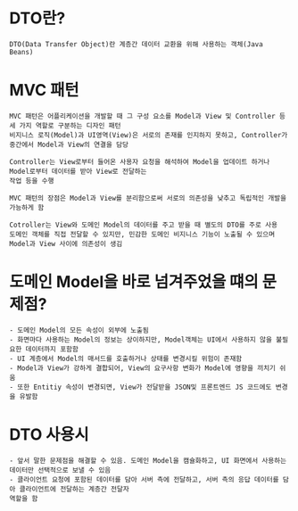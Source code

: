# DTO란?
    DTO(Data Transfer Object)란 계층간 데이터 교환을 위해 사용하는 객체(Java Beans)

# MVC 패턴
    MVC 패턴은 어플리케이션을 개발할 때 그 구성 요소를 Model과 View 및 Controller 등 세 가지 역할로 구분하는 디자인 패턴
    비지니스 로직(Model)과 UI영역(View)은 서로의 존재를 인지하지 못하고, Controller가 중간에서 Model과 View의 연결을 담당

    Controller는 View로부터 들어온 사용자 요청을 해석하여 Model을 업데이트 하거나 Model로부터 데이터를 받아 View로 전달하는 
    작업 등을 수행
  
    MVC 패턴의 장점은 Model과 View를 분리함으로써 서로의 의존성을 낮추고 독립적인 개발을 가능하게 함

    Cotroller는 View와 도메인 Model의 데이터를 주고 받을 때 별도의 DTO를 주로 사용
    도메인 객체를 직접 전달할 수 있지만, 민감한 도메인 비지니스 기능이 노출될 수 있으며 Model과 View 사이에 의존성이 생김

# 도메인 Model을 바로 넘겨주었을 떄의 문제점?
    - 도메인 Model의 모든 속성이 외부에 노출됨
    - 화면마다 사용하는 Model의 정보는 상이하지만, Model객체는 UI에서 사용하지 않을 불필요한 데이터까지 포함함
    - UI 계층에서 Model의 매서드를 호출하거나 상태를 변경시킬 위험이 존재함
    - Model과 View가 강하게 결합되어, View의 요구사항 변화가 Model에 영향을 끼치기 쉬움
    - 또한 Entitiy 속성이 변경되면, View가 전달받을 JSON및 프론트엔드 JS 코드에도 변경을 유발함

# DTO 사용시
    - 앞서 말한 문제점을 해결할 수 있음. 도메인 Model을 캠슐화하고, UI 화면에서 사용하는 데이터만 선택적으로 보낼 수 있음
    - 클라이언트 요청에 포함된 데이터를 담아 서버 측에 전달하고, 서버 측의 응답 데이터를 담아 클라이언트에 전달하는 계층간 전달자 
    역할을 함

